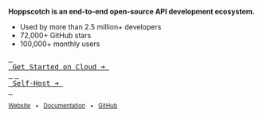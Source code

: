 **Hoppscotch is an end-to-end open-source API development ecosystem.**

- Used by more than 2.5 million+ developers
- 72,000+ GitHub stars
- 100,000+ monthly users

[<kbd> <br> Get Started on Cloud ➜ <br> </kbd>](https://hoppscotch.io) [<kbd> <br> Self-Host ➜ <br> </kbd>](https://docs.hoppscotch.io/documentation/self-host/getting-started)

<sub>[Website](https://hoppscotch.com) &nbsp; • &nbsp; [Documentation](https://docs.hoppscotch.io) &nbsp; • &nbsp; [GitHub](https://github.com/hoppscotch/hoppscotch)</sub>
